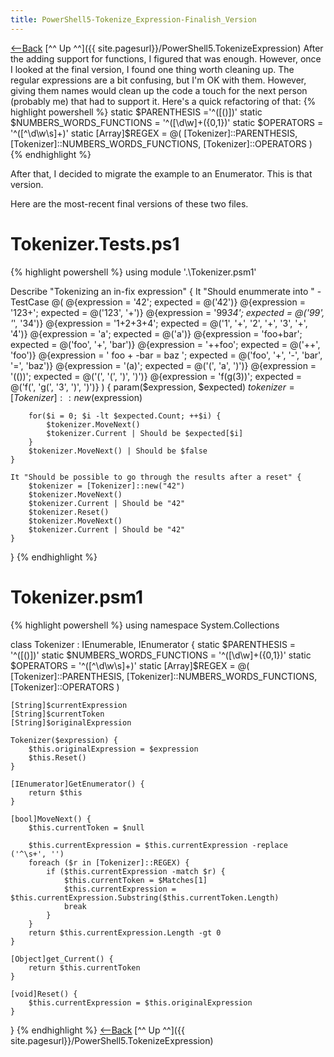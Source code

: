 ```yaml
---
title: PowerShell5-Tokenize_Expression-Finalish_Version
---
```

[<—Back](http://schuchert.wikispaces.com/PowerShell5.TokenizeExpression.ConvertTokenizerToAnEnumerator)  [^^ Up ^^]({{ site.pagesurl}}/PowerShell5.TokenizeExpression)
After the adding support for functions, I figured that was enough. However, once I looked at the final version, I found one thing worth cleaning up. The regular expressions are a bit confusing, but I'm OK with them. However, giving them names would clean up the code a touch for the next person (probably me) that had to support it. Here's a quick refactoring of that:
{% highlight powershell %}
    static $PARENTHESIS ='^([()])' 
    static $NUMBERS_WORDS_FUNCTIONS = '^([\d\w]+\({0,1})'
    static $OPERATORS = '^([^\d\w\s]+)'
    static [Array]$REGEX = @( [Tokenizer]::PARENTHESIS, [Tokenizer]::NUMBERS_WORDS_FUNCTIONS, [Tokenizer]::OPERATORS )
{% endhighlight %}

After that, I decided to migrate the example to an Enumerator. This is that version.

Here are the most-recent final versions of these two files.
# Tokenizer.Tests.ps1
{% highlight powershell %}
using module '.\Tokenizer.psm1'

Describe "Tokenizing an in-fix expression" {
    It "Should enummerate <expression> into <expected>" -TestCase @(
        @{expression = '42'; expected = @('42')}
        @{expression = '123+'; expected = @('123', '+')}
        @{expression = '99*34'; expected = @('99', '*', '34')}
        @{expression = '1+2+3+4'; expected = @('1', '+', '2', '+', '3', '+', '4')}
        @{expression = 'a'; expected = @('a')}
        @{expression = 'foo+bar'; expected = @('foo', '+', 'bar')}
        @{expression = '++foo'; expected = @('++', 'foo')}
        @{expression = '   foo  + -bar  = baz   '; expected = @('foo', '+', '-', 'bar', '=', 'baz')}
        @{expression = '(a)'; expected = @('(', 'a', ')')}
        @{expression = '(())'; expected = @('(', '(', ')', ')')}
        @{expression = 'f(g(3))'; expected = @('f(', 'g(', '3', ')', ')')}
    ) {
        param($expression, $expected)
        $tokenizer = [Tokenizer]::new($expression)

        for($i = 0; $i -lt $expected.Count; ++$i) {
            $tokenizer.MoveNext()
            $tokenizer.Current | Should be $expected[$i]
        }
        $tokenizer.MoveNext() | Should be $false
    } 

    It "Should be possible to go through the results after a reset" {
        $tokenizer = [Tokenizer]::new("42")
        $tokenizer.MoveNext()
        $tokenizer.Current | Should be "42"
        $tokenizer.Reset()
        $tokenizer.MoveNext()
        $tokenizer.Current | Should be "42"
    }
}
{% endhighlight %}

# Tokenizer.psm1
{% highlight powershell %}
using namespace System.Collections

class Tokenizer : IEnumerable, IEnumerator {
    static $PARENTHESIS = '^([()])' 
    static $NUMBERS_WORDS_FUNCTIONS = '^([\d\w]+\({0,1})'
    static $OPERATORS = '^([^\d\w\s]+)'
    static [Array]$REGEX = @( [Tokenizer]::PARENTHESIS, [Tokenizer]::NUMBERS_WORDS_FUNCTIONS, [Tokenizer]::OPERATORS )

    [String]$currentExpression
    [String]$currentToken
    [String]$originalExpression

    Tokenizer($expression) {
        $this.originalExpression = $expression
        $this.Reset()
    }

    [IEnumerator]GetEnumerator() {
        return $this
    }

    [bool]MoveNext() {
        $this.currentToken = $null

        $this.currentExpression = $this.currentExpression -replace ('^\s+', '')
        foreach ($r in [Tokenizer]::REGEX) {
            if ($this.currentExpression -match $r) {
                $this.currentToken = $Matches[1]
                $this.currentExpression = $this.currentExpression.Substring($this.currentToken.Length)
                break
            }
        }
        return $this.currentExpression.Length -gt 0
    }

    [Object]get_Current() {
        return $this.currentToken
    }

    [void]Reset() {
        $this.currentExpression = $this.originalExpression
    }
}
{% endhighlight %}
[<—Back](http://schuchert.wikispaces.com/PowerShell5.TokenizeExpression.ConvertTokenizerToAnEnumerator)  [^^ Up ^^]({{ site.pagesurl}}/PowerShell5.TokenizeExpression)
